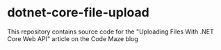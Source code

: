 # dotnet-core-file-upload
This repository contains source code for the "Uploading Files With .NET Core Web API" article on the Code Maze blog
